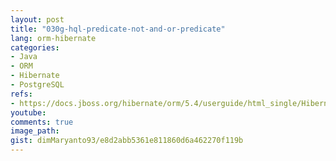 ```yaml
---
layout: post
title: "030g-hql-predicate-not-and-or-predicate"
lang: orm-hibernate
categories:
- Java
- ORM
- Hibernate
- PostgreSQL
refs: 
- https://docs.jboss.org/hibernate/orm/5.4/userguide/html_single/Hibernate_User_Guide.html#hql-not-predicate
youtube: 
comments: true
image_path: 
gist: dimMaryanto93/e8d2abb5361e811860d6a462270f119b
---
```


